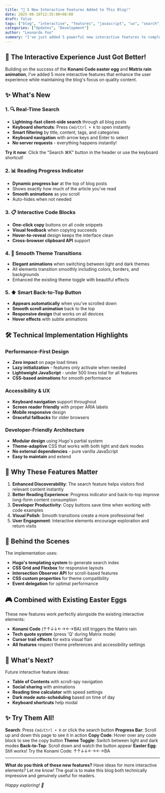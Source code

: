 ```yaml
---
title: "🚀 5 New Interactive Features Added to This Blog!"
date: 2025-08-10T12:35:00+08:00
draft: false
tags: ["blog", "interactive", "features", "javascript", "ux", "search", "ui"]
categories: ["Updates", "Development"]
author: "Leonardo Foo"
summary: "I've just added 5 powerful new interactive features to complement the existing easter eggs: real-time search, reading progress indicator, copy-to-clipboard code blocks, smooth theme transitions, and back-to-top button!"
---
```


## 🎉 The Interactive Experience Just Got Better!

Building on the success of the **Konami Code easter egg** and **Matrix rain animation**, I've added 5 more interactive features that enhance the user experience while maintaining the blog's focus on quality content.

## ✨ What's New

### 1. 🔍 **Real-Time Search**
- **Lightning-fast client-side search** through all blog posts
- **Keyboard shortcuts**: Press `Cmd/Ctrl + K` to open instantly
- **Smart filtering** by title, content, tags, and categories
- **Keyboard navigation** with arrow keys and Enter to select
- **No server requests** - everything happens instantly!

**Try it now**: Click the "Search ⌘K" button in the header or use the keyboard shortcut!

### 2. 📊 **Reading Progress Indicator**
- **Dynamic progress bar** at the top of blog posts
- Shows exactly how much of the article you've read
- **Smooth animations** as you scroll
- Auto-hides when not needed

### 3. 📋 **Interactive Code Blocks**
- **One-click copy** buttons on all code snippets
- **Visual feedback** when copying succeeds
- **Hover-to-reveal** design keeps the interface clean
- **Cross-browser clipboard API** support

### 4. 🎨 **Smooth Theme Transitions**
- **Elegant animations** when switching between light and dark themes
- All elements transition smoothly including colors, borders, and backgrounds
- Enhanced the existing theme toggle with beautiful effects

### 5. ⬆️ **Smart Back-to-Top Button**
- **Appears automatically** when you've scrolled down
- **Smooth scroll animation** back to the top
- **Responsive design** that works on all devices
- **Hover effects** with subtle animations

## 🛠️ Technical Implementation Highlights

### Performance-First Design
- **Zero impact** on page load times
- **Lazy initialization** - features only activate when needed
- **Lightweight JavaScript** - under 500 lines total for all features
- **CSS-based animations** for smooth performance

### Accessibility & UX
- **Keyboard navigation** support throughout
- **Screen reader friendly** with proper ARIA labels
- **Mobile responsive** design
- **Graceful fallbacks** for older browsers

### Developer-Friendly Architecture
- **Modular design** using Hugo's partial system
- **Theme-adaptive** CSS that works with both light and dark modes
- **No external dependencies** - pure vanilla JavaScript
- **Easy to maintain** and extend

## 🎯 Why These Features Matter

1. **Enhanced Discoverability**: The search feature helps visitors find relevant content instantly
2. **Better Reading Experience**: Progress indicator and back-to-top improve long-form content consumption  
3. **Developer Productivity**: Copy buttons save time when working with code examples
4. **Visual Polish**: Smooth transitions create a more professional feel
5. **User Engagement**: Interactive elements encourage exploration and return visits

## 🔧 Behind the Scenes

The implementation uses:
- **Hugo's templating system** to generate search index
- **CSS Grid and Flexbox** for responsive layouts  
- **Intersection Observer API** for scroll-based features
- **CSS custom properties** for theme compatibility
- **Event delegation** for optimal performance

## 🎮 Combined with Existing Easter Eggs

These new features work perfectly alongside the existing interactive elements:
- **Konami Code** (↑↑↓↓←→←→BA) still triggers the Matrix rain
- **Tech quote system** (press 'Q' during Matrix mode)
- **Cursor trail effects** for extra visual flair
- **All features** respect theme preferences and accessibility settings

## 🚀 What's Next?

Future interactive feature ideas:
- **Table of Contents** with scroll-spy navigation
- **Social sharing** with animations
- **Reading time calculator** with speed settings
- **Dark mode auto-scheduling** based on time of day
- **Keyboard shortcuts** help modal

## ✨ Try Them All!

**Search**: Press `Cmd/Ctrl + K` or click the search button
**Progress Bar**: Scroll up and down this page to see it in action
**Copy Code**: Hover over any code block to see the copy button
**Theme Toggle**: Switch between light and dark modes
**Back-to-Top**: Scroll down and watch the button appear
**Easter Egg**: Still works! Try the Konami Code: ↑↑↓↓←→←→BA

---

**What do you think of these new features?** Have ideas for more interactive elements? Let me know! The goal is to make this blog both technically impressive and genuinely useful for readers.

*Happy exploring! 🎉*
